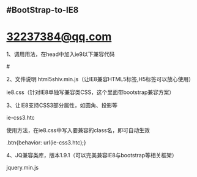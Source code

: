 #BootStrap-to-IE8
-------
# 32237384@qq.com


1、调用用法，在head中加入ie9以下兼容代码

#<!--[if lt IE 9]><script src="html5shiv.min.js"></script><link rel="stylesheet" href="ie8.css"><![endif]-->

2、文件说明
html5shiv.min.js（让IE8兼容HTML5标签,H5标签可以放心使用）

ie8.css（针对IE8单独写兼容类CSS，这个里面带bootstrap兼容方案）


3、让IE8支持CSS3部分属性，如圆角、投影等

ie-css3.htc

使用方法，在ie8.css中写入要兼容的class名，即可自动生效

.btn{behavior: url(ie-css3.htc);}

4、JQ兼容类库，版本1.9.1（可以完美兼容IE8与bootstrap等相关框架）

jquery.min.js